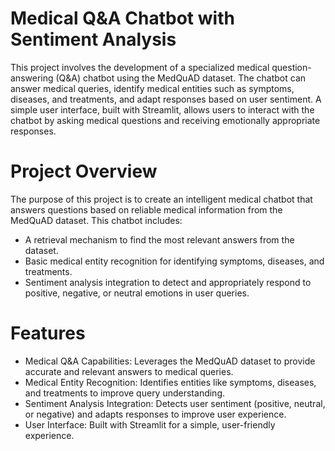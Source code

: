 # Medical Q&A Chatbot with Sentiment Analysis
This project involves the development of a specialized medical question-answering (Q&A) chatbot using the MedQuAD dataset. The chatbot can answer medical queries, identify medical entities such as symptoms, diseases, and treatments, and adapt responses based on user sentiment. A simple user interface, built with Streamlit, allows users to interact with the chatbot by asking medical questions and receiving emotionally appropriate responses.

# Project Overview
The purpose of this project is to create an intelligent medical chatbot that answers questions based on reliable medical information from the MedQuAD dataset. This chatbot includes:

- A retrieval mechanism to find the most relevant answers from the dataset.
- Basic medical entity recognition for identifying symptoms, diseases, and treatments.
- Sentiment analysis integration to detect and appropriately respond to positive, negative, or neutral emotions in user queries.
# Features
- Medical Q&A Capabilities: Leverages the MedQuAD dataset to provide accurate and relevant answers to medical queries.
- Medical Entity Recognition: Identifies entities like symptoms, diseases, and treatments to improve query understanding.
- Sentiment Analysis Integration: Detects user sentiment (positive, neutral, or negative) and adapts responses to improve user experience.
- User Interface: Built with Streamlit for a simple, user-friendly experience.

